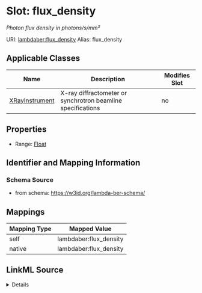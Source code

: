 

# Slot: flux_density 


_Photon flux density in photons/s/mm²_





URI: [lambdaber:flux_density](https://w3id.org/lambda-ber-schema/flux_density)
Alias: flux_density

<!-- no inheritance hierarchy -->





## Applicable Classes

| Name | Description | Modifies Slot |
| --- | --- | --- |
| [XRayInstrument](XRayInstrument.md) | X-ray diffractometer or synchrotron beamline specifications |  no  |






## Properties

* Range: [Float](Float.md)




## Identifier and Mapping Information






### Schema Source


* from schema: https://w3id.org/lambda-ber-schema/




## Mappings

| Mapping Type | Mapped Value |
| ---  | ---  |
| self | lambdaber:flux_density |
| native | lambdaber:flux_density |




## LinkML Source

<details>
```yaml
name: flux_density
description: Photon flux density in photons/s/mm²
from_schema: https://w3id.org/lambda-ber-schema/
rank: 1000
alias: flux_density
owner: XRayInstrument
domain_of:
- XRayInstrument
range: float

```
</details>
